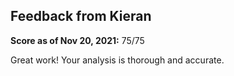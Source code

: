 ## Feedback from Kieran

**Score as of Nov 20, 2021:** 75/75

Great work!  Your analysis is thorough and accurate.